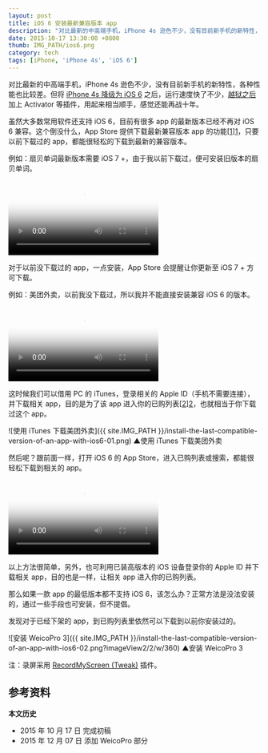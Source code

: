 ```yaml
---
layout: post
title: iOS 6 安装最新兼容版本 app
description: "对比最新的中高端手机，iPhone 4s 逊色不少，没有目前新手机的新特性，各种性能也比较差。但将 iPhone 4s 降级为 iOS 6 之后，运行速度快了不少，越狱之后加上 Activator 等插件，用起来相当顺手，感觉还能再战十年。"
date: 2015-10-17 13:30:00 +0800
thumb: IMG_PATH/ios6.png
category: tech
tags: [iPhone, 'iPhone 4s', 'iOS 6']
---
```


对比最新的中高端手机，iPhone 4s 逊色不少，没有目前新手机的新特性，各种性能也比较差。但将 [iPhone 4s 降级为 iOS 6](/downgrade-iphone-4s-to-ios-613.html) 之后，运行速度快了不少，[越狱之后](/after-my-iphone-4s-downgraded.html) 加上 Activator 等插件，用起来相当顺手，感觉还能再战十年。

虽然大多数常用软件还支持 iOS 6，目前有很多 app 的最新版本已经不再对 iOS 6 兼容。这个倒没什么，App Store 提供下载最新兼容版本 app 的功能[[1]][1]，只要以前下载过的 app，都能很轻松的下载到最新的兼容版本。

例如：扇贝单词最新版本需要 iOS 7 +，由于我以前下载过，便可安装旧版本的扇贝单词。

<video class="video" poster="{{ site.IMG_PATH }}/install-the-last-compatible-version-of-an-app-with-ios6-01.mp4?vframe/jpg/offset/0" style="max-width:320px;" controls>
  <source src="{{ site.IMG_PATH }}/install-the-last-compatible-version-of-an-app-with-ios6-01.mp4" type="video/mp4" />
  <source src="{{ site.IMG_PATH }}/install-the-last-compatible-version-of-an-app-with-ios6-01.webm" type="video/webm" />
  <source src="{{ site.IMG_PATH }}/install-the-last-compatible-version-of-an-app-with-ios6-01.ogv" type="video/ogg" />
  <embed src="{{ site.IMG_PATH }}/flvplayer.swf" allowFullScreen="true" FlashVars="vcastr_file={{ site.IMG_PATH }}/install-the-last-compatible-version-of-an-app-with-ios6-01.flv&IsAutoPlay=0&IsContinue=1" quality="high" pluginspage="http://www.macromedia.com/go/getflashplayer" type="application/x-shockwave-flash" width="320" height="480"></embed>
</video>

对于以前没下载过的 app，一点安装，App Store 会提醒让你更新至 iOS 7 + 方可下载。

例如：美团外卖，以前我没下载过，所以我并不能直接安装兼容 iOS 6 的版本。

<video class="video" poster="{{ site.IMG_PATH }}/install-the-last-compatible-version-of-an-app-with-ios6-02.mp4?vframe/jpg/offset/0" style="max-width:320px;" controls>
  <source src="{{ site.IMG_PATH }}/install-the-last-compatible-version-of-an-app-with-ios6-02.mp4" type="video/mp4" />
  <source src="{{ site.IMG_PATH }}/install-the-last-compatible-version-of-an-app-with-ios6-02.webm" type="video/webm" />
  <source src="{{ site.IMG_PATH }}/install-the-last-compatible-version-of-an-app-with-ios6-02.ogv" type="video/ogg" />
  <embed src="{{ site.IMG_PATH }}/flvplayer.swf" allowFullScreen="true" FlashVars="vcastr_file={{ site.IMG_PATH }}/install-the-last-compatible-version-of-an-app-with-ios6-02.flv&IsAutoPlay=0&IsContinue=1" quality="high" pluginspage="http://www.macromedia.com/go/getflashplayer" type="application/x-shockwave-flash" width="320" height="480"></embed>
</video>

这时候我们可以借用 PC 的 iTunes，登录相关的 Apple ID（手机不需要连接），并下载相关 app，目的是为了该 app 进入你的已购列表[[2]][2]，也就相当于你下载过这个 app。
  
![使用 iTunes 下载美团外卖]({{ site.IMG_PATH }}/install-the-last-compatible-version-of-an-app-with-ios6-01.png)
&#9650;使用 iTunes 下载美团外卖

然后呢？跟前面一样，打开 iOS 6 的 App Store，进入已购列表或搜索，都能很轻松下载到相关的 app。

<video class="video" poster="{{ site.IMG_PATH }}/install-the-last-compatible-version-of-an-app-with-ios6-03.mp4?vframe/jpg/offset/0" style="max-width:320px;" controls>
  <source src="{{ site.IMG_PATH }}/install-the-last-compatible-version-of-an-app-with-ios6-03.mp4" type="video/mp4" />
  <source src="{{ site.IMG_PATH }}/install-the-last-compatible-version-of-an-app-with-ios6-03.webm" type="video/webm" />
  <source src="{{ site.IMG_PATH }}/install-the-last-compatible-version-of-an-app-with-ios6-03.ogv" type="video/ogg" />
  <embed src="{{ site.IMG_PATH }}/flvplayer.swf" allowFullScreen="true" FlashVars="vcastr_file={{ site.IMG_PATH }}/install-the-last-compatible-version-of-an-app-with-ios6-03.flv&IsAutoPlay=0&IsContinue=1" quality="high" pluginspage="http://www.macromedia.com/go/getflashplayer" type="application/x-shockwave-flash" width="320" height="480"></embed>
</video>

以上方法很简单，另外，也可利用已装高版本的 iOS 设备登录你的 Apple ID 并下载相关 app，目的也是一样，让相关 app 进入你的已购列表。

那么如果一款 app 的最低版本都不支持 iOS 6，该怎么办？正常方法是没法安装的，通过一些手段也可安装，但不提倡。

发现对于已经下架的 app，到已购列表里依然可以下载到以前你安装过的。

![安装 WeicoPro 3]({{ site.IMG_PATH }}/install-the-last-compatible-version-of-an-app-with-ios6-02.png?imageView2/2/w/360)
&#9650;安装 WeicoPro 3

注：录屏采用 [RecordMyScreen (Tweak)](cydia://package/org.coolstar.recordmyscreentweak) 插件。

## 参考资料

[1]: https://support.apple.com/zh-cn/HT201377 "在较低版本的 iOS 或 OS X 上安装最新兼容版本的 app - Apple 支持"
[2]: http://www.zhihu.com/question/25403460 "iOS6怎么下到以前版本的app ？ - 知乎"

**本文历史**

* 2015 年 10 月 17 日 完成初稿
* 2015 年 12 月 07 日 添加 WeicoPro 部分
